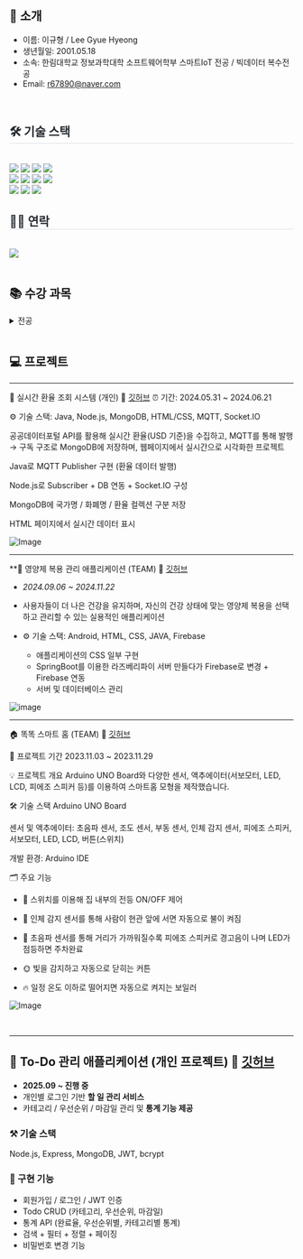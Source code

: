 

##   🙌 소개
- 이름: 이규형 / Lee Gyue Hyeong
- 생년월일: 2001.05.18
- 소속: 한림대학교 정보과학대학 소프트웨어학부 스마트IoT 전공 / 빅데이터 복수전공
- Email: r67890@naver.com

<br>

<div style="text-align: left;">
    <h2 style="border-bottom: 1px solid #d8dee4; color: #282d33;"> 🛠️ 기술 스택 </h2> <br> 
    <div style="margin: ; text-align: left;" "text-align: left;"> <img src="https://img.shields.io/badge/Android-3DDC84?style=flat-square&logo=Android&logoColor=white">
          <img src="https://img.shields.io/badge/Firebase-FFCA28?style=flat-square&logo=Firebase&logoColor=white">
          <img src="https://img.shields.io/badge/Git-F05032?style=flat-square&logo=Git&logoColor=white">
          <img src="https://img.shields.io/badge/Github-181717?style=flat-square&logo=Github&logoColor=white">
          <br/><img src="https://img.shields.io/badge/HTML5-E34F26?style=flat-square&logo=HTML5&logoColor=white">
          <img src="https://img.shields.io/badge/Java-007396?style=flat-square&logo=Java&logoColor=white">
          <img src="https://img.shields.io/badge/Javascript-F7DF1E?style=flat-square&logo=Javascript&logoColor=white">
          <img src="https://img.shields.io/badge/Node.js-339933?style=flat=square&logo=node.js&logoColor=white">
          <br/><img src="https://img.shields.io/badge/MongoDB-47A248?style=flat=square&logo=mongodb&logoColor=white">
          <img src="https://img.shields.io/badge/Mongoose-880000?style=flat=square&logo=mongoose&logoColor=white">
          <img src="https://img.shields.io/badge/JWT-000000?style=flat=square&logo=jsonwebtokens&logoColor=white">
          <br/></div>
    </div>
    <div style="text-align: left;">
    <h2 style="border-bottom: 1px solid #d8dee4; color: #282d33;"> 🧑‍💻 연락 </h2> <br> 
    <div style="text-align: left;"> <a href=mailto:chaeng0415@gmail.com> <img src="https://img.shields.io/badge/Gmail-EA4335?style=flat-square&logo=Gmail&logoColor=white&link=mailto:chaeng0415@gmail.com"> </a>
          </div>  <br> 
    <div style="text-align: left;">  </div> 
    </div>

## 📚 수강 과목
<details><summary>전공
</summary>

- 논리설계및실험
- 이산구조론
- 선형대수
- 자바프로그래밍I
- 자바프로그래밍II
- C프로프래밍
- C++프로그래밍
- 파이썬과학프로그래밍기초
- 소프트웨어개론
- 신호및시스템
- 데이터사이언스기초
- 디지털신호처리
- 통신네트워크시스템
- 오픈소스하드웨어응용
- 운영체제
- 자료구조
- IOT네트워크
- 정보보호론
- 네트워크보안
- 데이터베이스시스템
- 모바일센서공학
- 소프트웨어캡스톤디자인
- SW창업전략과펀딩
- 소프트웨어특강I
- 인공지능생체시스템개론
- 인공지능수학
- 컴퓨터네트워크
- 인공지능기초

</details>

<br>


## 💻 프로젝트

---

💱 실시간 환율 조회 시스템 (개인) 🔎 [깃허브](https://github.com/rbgud7957/IoT-Project)
⏰ 기간: 2024.05.31 ~ 2024.06.21

⚙️ 기술 스택: Java, Node.js, MongoDB, HTML/CSS, MQTT, Socket.IO

공공데이터포털 API를 활용해 실시간 환율(USD 기준)을 수집하고, MQTT를 통해 발행 → 구독 구조로 MongoDB에 저장하며, 웹페이지에서 실시간으로 시각화한 프로젝트

Java로 MQTT Publisher 구현 (환율 데이터 발행)

Node.js로 Subscriber + DB 연동 + Socket.IO 구성

MongoDB에 국가명 / 화폐명 / 환율 컬렉션 구분 저장

HTML 페이지에서 실시간 데이터 표시


![Image](https://github.com/user-attachments/assets/d55bcd31-138a-474e-8d5d-926889ad88f1)


---

**💊 영양제 복용 관리 애플리케이션 (TEAM) 🔎  [깃허브](https://github.com/rbgud7957/Nutriwish.git)
- *2024.09.06 ~ 2024.11.22*

- 사용자들이 더 나은 건강을 유지하며, 자신의 건강 상태에 맞는 영양제 복용을 선택하고 관리할 수 있는 실용적인 애플리케이션

- ⚙️ 기술 스택: Android, HTML, CSS, JAVA, Firebase
  
  - 애플리케이션의 CSS 일부 구현
  - SpringBoot를 이용한 라즈베리파이 서버 만들다가 Firebase로 변경 + Firebase 연동
  - 서버 및 데이터베이스 관리
 
![image](https://github.com/user-attachments/assets/3a7981ef-e881-4a04-acc8-f386025b0ad9)

---

🏠 똑똑 스마트 홈 (TEAM) 🔎 [깃허브](https://github.com/rbgud7957/Smarthome.git)

📅 프로젝트 기간
2023.11.03 ~ 2023.11.29

💡 프로젝트 개요
Arduino UNO Board와 다양한 센서, 액추에이터(서보모터, LED, LCD, 피에조 스피커 등)를 이용하여 스마트홈 모형을 제작했습니다.

🛠 기술 스택
Arduino UNO Board

센서 및 액추에이터: 초음파 센서, 조도 센서, 부동 센서, 인체 감지 센서, 피에조 스피커, 서보모터, LED, LCD, 버튼(스위치)

개발 환경: Arduino IDE
<br>

🗂 주요 기능
<br>
- 🔘 스위치를 이용해 집 내부의 전등 ON/OFF 제어

- 🚶 인체 감지 센서를 통해 사람이 현관 앞에 서면 자동으로 불이 켜짐

- 🛑 초음파 센서를 통해 거리가 가까워질수록 피에조 스피커로 경고음이 나며 LED가 점등하면 주차완료

- 🌞 빛을 감지하고 자동으로 닫히는 커튼

- 🔥 일정 온도 이하로 떨어지면 자동으로 켜지는 보일러

![Image](https://github.com/user-attachments/assets/90ce012e-542c-402f-9879-94495b84568a)

<br>

---

## 📝 To-Do 관리 애플리케이션 (개인 프로젝트) 🔗 [깃허브](https://github.com/rbgud7957/Todo-app)

- **2025.09 ~ 진행 중**
- 개인별 로그인 기반 **할 일 관리 서비스**
- 카테고리 / 우선순위 / 마감일 관리 및 **통계 기능 제공**

### ⚒️ 기술 스택
Node.js, Express, MongoDB, JWT, bcrypt

### 📌 구현 기능
- 회원가입 / 로그인 / JWT 인증
- Todo CRUD (카테고리, 우선순위, 마감일)
- 통계 API (완료율, 우선순위별, 카테고리별 통계)
- 검색 + 필터 + 정렬 + 페이징
- 비밀번호 변경 기능

